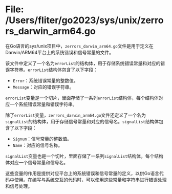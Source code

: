 # File: /Users/fliter/go2023/sys/unix/zerrors_darwin_arm64.go

在Go语言的sys/unix项目中，`zerrors_darwin_arm64.go`文件是用于定义在Darwin/ARM64平台上的系统错误和信号常量的文件。

该文件中定义了一个名为`errorList`的结构体，用于存储系统错误常量和对应的错误字符串。`errorList`结构体包含了以下字段：

- `Error`：系统错误常量的整数值。
- `Message`：对应的错误字符串。

`errorList`变量是一个切片，里面存储了一系列`errorList`结构体，每个结构体对应一个系统错误常量和错误字符串。

除了`errorList`变量，`zerrors_darwin_arm64.go`文件还定义了一个名为`signalList`的结构体，用于存储信号常量和对应的信号名。`signalList`结构体包含了以下字段：

- `Signum`：信号常量的整数值。
- `Name`：对应的信号名称。

`signalList`变量也是一个切片，里面存储了一系列`signalList`结构体，每个结构体对应一个信号常量和信号名。

这些变量的作用是提供对应平台上的系统错误和信号常量的定义，以供Go语言代码中使用。在编写与系统交互的代码时，可以使用这些常量和字符串进行错误处理和信号处理。

